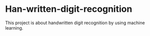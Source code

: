 # Han-written-digit-recognition
This project is about handwritten digit recognition by using machine learning.
